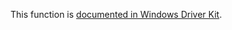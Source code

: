 This function is [documented in Windows Driver Kit](https://learn.microsoft.com/en-us/windows-hardware/drivers/ddi/ntddk/nf-ntddk-dbgprompt).
